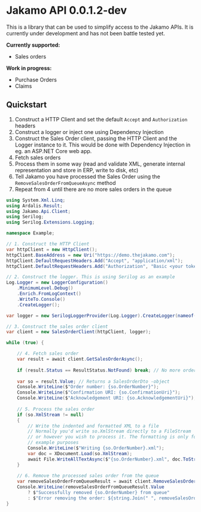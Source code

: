 # Jakamo API 0.0.1.2-dev

This is a library that can be used to simplify access to the Jakamo APIs. 
It is currently under development and has not been battle tested yet.

**Currently supported:**
- Sales orders

**Work in progress:**
- Purchase Orders
- Claims

## Quickstart

1) Construct a HTTP Client and set the default ```Accept``` and ```Authorization``` headers
2) Construct a logger or inject one using Dependency Injection
3) Construct the Sales Order client, passing the HTTP Client and the Logger instance to it. This would be done with 
Dependency Injection in eg. an ASP.NET Core web app. 
4) Fetch sales orders
5) Process them in some way (read and validate XML, generate internal representation and store in ERP, write to disk, etc)
6) Tell Jakamo you have processed the Sales Order using the ```RemoveSalesOrderFromQueueAsync``` method
7) Repeat from 4 until there are no more sales orders in the queue

```c#
using System.Xml.Linq;
using Ardalis.Result;
using Jakamo.Api.Client;
using Serilog;
using Serilog.Extensions.Logging;

namespace Example;

// 1. Construct the HTTP Client
var httpClient = new HttpClient();
httpClient.BaseAddress = new Uri("https://demo.thejakamo.com");
httpClient.DefaultRequestHeaders.Add("Accept", "application/xml");
httpClient.DefaultRequestHeaders.Add("Authorization", "Basic <your token here>");

// 2. Construct the logger. This is using Serilog as an example
Log.Logger = new LoggerConfiguration()
    .MinimumLevel.Debug()
    .Enrich.FromLogContext()
    .WriteTo.Console()
    .CreateLogger();

var logger = new SerilogLoggerProvider(Log.Logger).CreateLogger(nameof(SalesOrderClient));

// 3. Construct the sales order client
var client = new SalesOrderClient(httpClient, logger);

while (true) {

    // 4. Fetch sales order
    var result = await client.GetSalesOrderAsync();
        
    if (result.Status == ResultStatus.NotFound) break; // No more orders, break out of loop
        
    var so = result.Value; // Returns a SalesOrderDto -object
    Console.WriteLine($"Order number: {so.OrderNumber}");
    Console.WriteLine($"Confirmation URI: {so.ConfirmationUri}");
    Console.WriteLine($"Acknowledgement URI: {so.AcknowledgementUri}");
    
    // 5. Process the sales order
    if (so.XmlStream != null)
    {
        // Write the indented and formatted XML to a file
        // Normally you'd write so.XmlStream directly to a FileStream
        // or however you wish to process it. The formatting is only for
        // example purposes
        Console.WriteLine($"Writing {so.OrderNumber}.xml");
        var doc = XDocument.Load(so.XmlStream);
        await File.WriteAllTextAsync($"{so.OrderNumber}.xml", doc.ToString());
    }
    
    // 6. Remove the processed sales order from the queue
    var removeSalesOrderFromQueueResult = await client.RemoveSalesOrderFromQueueAsync(so.AcknowledgementUri);
    Console.WriteLine(removeSalesOrderFromQueueResult.Value
        ? $"Successfully removed {so.OrderNumber} from queue"
        : $"Error removing the order: ${string.Join(" ", removeSalesOrderFromQueueResult.Errors)}"); 
}
```